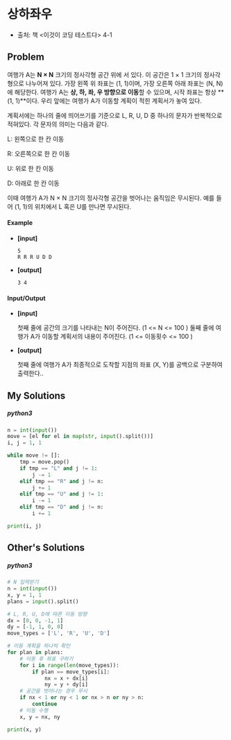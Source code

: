 # 상하좌우

- 출처: 책 <이것이 코딩 테스트다> 4-1



## Problem

여행가 A는 **N × N** 크기의 정사각형 공간 위에 서 있다. 이 공간은 1 × 1 크기의 정사각형으로 나누어져 있다.
가장 왼쪽 위 좌표는 (1, 1)이며, 가장 오른쪽 아래 좌표는 (N, N)에 해당한다.
여행가 A는 **상, 하, 좌, 우 방향으로 이동**할 수 있으며, 시작 좌표는 항상 **(1, 1)**이다. 우리 앞에는 여행가 A가 이동할 계획이 적힌 계획서가 놓여 있다.

계획서에는 하나의 줄에 띄어쓰기를 기준으로 L, R, U, D 중 하나의 문자가 반복적으로 적혀있다.
각 문자의 의미는 다음과 같다.

L: 왼쪽으로 한 칸 이동

R: 오른쪽으로 한 칸 이동

U: 위로 한 칸 이동

D: 아래로 한 칸 이동

이때 여행가 A가 N × N 크기의 정사각형 공간을 벗어나는 움직임은 무시된다.
예를 들어 (1, 1)의 위치에서 L 혹은 U를 만나면 무시된다.



#### 	Example

- **[input]**

  ```
  5
  R R R U D D
  ```

- **[output]**

  ```
  3 4
  ```



#### 	Input/Output

- **[input]**

  첫째 줄에 공간의 크기를 나타내는 N이 주어진다. (1 <= N <= 100 )
  둘째 줄에 여행가 A가 이동할 계획서의 내용이 주어진다. (1 <= 이동횟수 <= 100 )

- **[output]**

  첫째 줄에 여행가 A가 최종적으로 도착할 지점의 좌표 (X, Y)를 공백으로 구분하여 출력한다..

  

## My Solutions

##### python3

```python
n = int(input())
move = [el for el in map(str, input().split())]
i, j = 1, 1

while move != []:
    tmp = move.pop()
    if tmp == "L" and j != 1:
        j -= 1
    elif tmp == "R" and j != n:
        j += 1
    elif tmp == "U" and j != 1:
        i -= 1
    elif tmp == "D" and j != n:
        i += 1

print(i, j)
```



## Other's Solutions

##### python3

```python
# N 입력받기
n = int(input())
x, y = 1, 1
plans = input().split()

# L, R, U, D에 따른 이동 방향
dx = [0, 0, -1, 1]
dy = [-1, 1, 0, 0]
move_types = ['L', 'R', 'U', 'D']

# 이동 계획을 하나씩 확인
for plan in plans:
    # 이동 후 좌표 구하기
    for i in range(len(move_types)):
        if plan == move_types[i]:
            nx = x + dx[i]
            ny = y + dy[i]
    # 공간을 벗어나는 경우 무시
    if nx < 1 or ny < 1 or nx > n or ny > n:
        continue
    # 이동 수행
    x, y = nx, ny

print(x, y)
```

